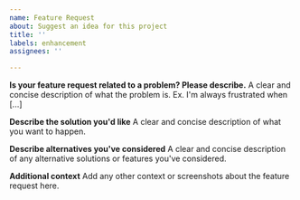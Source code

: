 ```yaml
---
name: Feature Request
about: Suggest an idea for this project
title: ''
labels: enhancement
assignees: ''

---
```


<!--
Please make sure that your feature request is self-contained!

Adding links to provide further context is fine, but they mustn't be required
to fully understand the changes to this project that you have in mind.
-->

**Is your feature request related to a problem? Please describe.**
A clear and concise description of what the problem is. Ex. I'm always frustrated when [...]

**Describe the solution you'd like**
A clear and concise description of what you want to happen.

**Describe alternatives you've considered**
A clear and concise description of any alternative solutions or features you've considered.

**Additional context**
Add any other context or screenshots about the feature request here.
